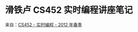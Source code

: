 # 滑铁卢 CS452 实时编程讲座笔记

来自：[CS452 - 实时编程 - 2012 年春季](http://www.cgl.uwaterloo.ca/wmcowan/teaching/cs452/s12/notes/index.html)
